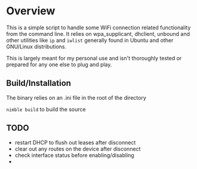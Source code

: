 # Overview 
This is a simple script to handle some WiFi connection related functionality
from the command line.  It relies on wpa_supplicant, dhclient, unbound and other
utilities like `ip` and `iwlist` generally found in Ubuntu and other GNU/Linux
distributions.

This is largely meant for my personal use and isn't thoroughly tested or
prepared for any one else to plug and play.

## Build/Installation
The binary relies on an .ini file in the root of the directory 

`nimble build` to build the source

## TODO
- restart DHCP to flush out leases after disconnect
- clear out any routes on the device after disconnect
- check interface status before enabling/disabling
- 
